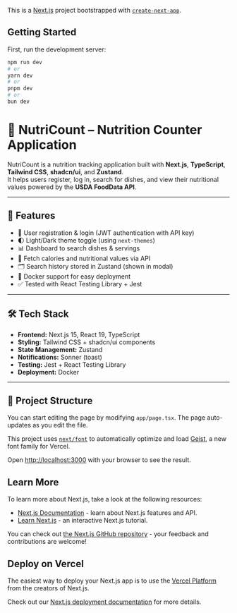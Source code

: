 This is a [Next.js](https://nextjs.org) project bootstrapped with [`create-next-app`](https://nextjs.org/docs/app/api-reference/cli/create-next-app).

## Getting Started

First, run the development server:

```bash
npm run dev
# or
yarn dev
# or
pnpm dev
# or
bun dev
```

# 🍏 NutriCount – Nutrition Counter Application

NutriCount is a nutrition tracking application built with **Next.js**, **TypeScript**, **Tailwind CSS**, **shadcn/ui**, and **Zustand**.  
It helps users register, log in, search for dishes, and view their nutritional values powered by the **USDA FoodData API**.

---

## 🚀 Features

- 🔐 User registration & login (JWT authentication with API key)
- 🌓 Light/Dark theme toggle (using `next-themes`)
- 📊 Dashboard to search dishes & servings
- 🔎 Fetch calories and nutritional values via API
- 🗂️ Search history stored in Zustand (shown in modal)
- 🐳 Docker support for easy deployment
- ✅ Tested with React Testing Library + Jest

---

## 🛠️ Tech Stack

- **Frontend:** Next.js 15, React 19, TypeScript
- **Styling:** Tailwind CSS + shadcn/ui components
- **State Management:** Zustand
- **Notifications:** Sonner (toast)
- **Testing:** Jest + React Testing Library
- **Deployment:** Docker

---

## 📂 Project Structure

You can start editing the page by modifying `app/page.tsx`. The page auto-updates as you edit the file.

This project uses [`next/font`](https://nextjs.org/docs/app/building-your-application/optimizing/fonts) to automatically optimize and load [Geist](https://vercel.com/font), a new font family for Vercel.

Open [http://localhost:3000](http://localhost:3000) with your browser to see the result.

## Learn More

To learn more about Next.js, take a look at the following resources:

- [Next.js Documentation](https://nextjs.org/docs) - learn about Next.js features and API.
- [Learn Next.js](https://nextjs.org/learn) - an interactive Next.js tutorial.

You can check out [the Next.js GitHub repository](https://github.com/vercel/next.js) - your feedback and contributions are welcome!

## Deploy on Vercel

The easiest way to deploy your Next.js app is to use the [Vercel Platform](https://vercel.com/new?utm_medium=default-template&filter=next.js&utm_source=create-next-app&utm_campaign=create-next-app-readme) from the creators of Next.js.

Check out our [Next.js deployment documentation](https://nextjs.org/docs/app/building-your-application/deploying) for more details.
